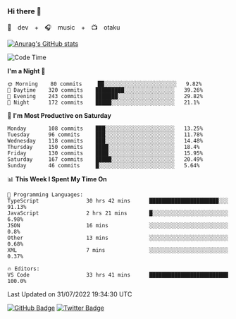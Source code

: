 ### Hi there 👋

🚀　dev　+　🎧　music　+　📺　otaku


[![Anurag's GitHub stats](https://github-readme-stats.vercel.app/api?username=koheitasaka&count_private=true&show_icons=true&theme=monokai)](https://github.com/koheitasaka/github-readme-stats)

<!--START_SECTION:waka-->
![Code Time](http://img.shields.io/badge/Code%20Time-0%20secs-blue)

**I'm a Night 🦉** 

```text
🌞 Morning    80 commits     ██░░░░░░░░░░░░░░░░░░░░░░░   9.82% 
🌆 Daytime    320 commits    █████████░░░░░░░░░░░░░░░░   39.26% 
🌃 Evening    243 commits    ███████░░░░░░░░░░░░░░░░░░   29.82% 
🌙 Night      172 commits    █████░░░░░░░░░░░░░░░░░░░░   21.1%

```
📅 **I'm Most Productive on Saturday** 

```text
Monday       108 commits    ███░░░░░░░░░░░░░░░░░░░░░░   13.25% 
Tuesday      96 commits     ███░░░░░░░░░░░░░░░░░░░░░░   11.78% 
Wednesday    118 commits    ███░░░░░░░░░░░░░░░░░░░░░░   14.48% 
Thursday     150 commits    ████░░░░░░░░░░░░░░░░░░░░░   18.4% 
Friday       130 commits    ████░░░░░░░░░░░░░░░░░░░░░   15.95% 
Saturday     167 commits    █████░░░░░░░░░░░░░░░░░░░░   20.49% 
Sunday       46 commits     █░░░░░░░░░░░░░░░░░░░░░░░░   5.64%

```


📊 **This Week I Spent My Time On** 

```text
💬 Programming Languages: 
TypeScript               30 hrs 42 mins      ██████████████████████░░░   91.13% 
JavaScript               2 hrs 21 mins       █░░░░░░░░░░░░░░░░░░░░░░░░   6.98% 
JSON                     16 mins             ░░░░░░░░░░░░░░░░░░░░░░░░░   0.8% 
Other                    13 mins             ░░░░░░░░░░░░░░░░░░░░░░░░░   0.68% 
XML                      7 mins              ░░░░░░░░░░░░░░░░░░░░░░░░░   0.37%

🔥 Editors: 
VS Code                  33 hrs 41 mins      █████████████████████████   100.0%

```


 Last Updated on 31/07/2022 19:34:30 UTC
<!--END_SECTION:waka-->

[![GitHub Badge](https://img.shields.io/badge/GitHub-100000?style=for-the-badge&logo=github&logoColor=white)](https://github.com/koheitasaka)
[![Twitter Badge](https://img.shields.io/badge/Twitter-1DA1F2?style=for-the-badge&logo=twitter&logoColor=white)](https://twitter.com/sleep_asleep_)
